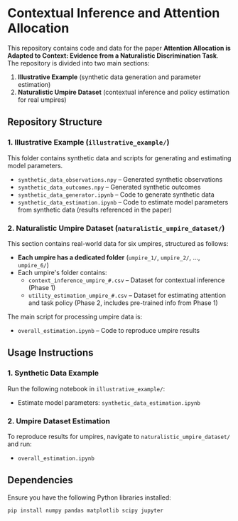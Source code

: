 # **Contextual Inference and Attention Allocation**  

This repository contains code and data for the paper **Attention Allocation is Adapted to Context:
Evidence from a Naturalistic Discrimination Task**. The repository is divided into two main sections:  
1. **Illustrative Example** (synthetic data generation and parameter estimation)  
2. **Naturalistic Umpire Dataset** (contextual inference and policy estimation for real umpires)  

## **Repository Structure**  

### **1. Illustrative Example** (`illustrative_example/`)  
This folder contains synthetic data and scripts for generating and estimating model parameters.  

- `synthetic_data_observations.npy` – Generated synthetic observations  
- `synthetic_data_outcomes.npy` – Generated synthetic outcomes  
- `synthetic_data_generator.ipynb` – Code to generate synthetic data  
- `synthetic_data_estimation.ipynb` – Code to estimate model parameters from synthetic data (results referenced in the paper)  

### **2. Naturalistic Umpire Dataset** (`naturalistic_umpire_dataset/`)  
This section contains real-world data for six umpires, structured as follows:  

- **Each umpire has a dedicated folder** (`umpire_1/`, `umpire_2/`, ..., `umpire_6/`)  
- Each umpire's folder contains:  
  - `context_inference_umpire_#.csv` – Dataset for contextual inference (Phase 1)  
  - `utility_estimation_umpire_#.csv` – Dataset for estimating attention and task policy (Phase 2, includes pre-trained info from Phase 1)  

The main script for processing umpire data is:  
- `overall_estimation.ipynb` – Code to reproduce umpire results  

## **Usage Instructions**  

### **1. Synthetic Data Example**  
Run the following notebook in `illustrative_example/`:  
- Estimate model parameters: `synthetic_data_estimation.ipynb`  

### **2. Umpire Dataset Estimation**  
To reproduce results for umpires, navigate to `naturalistic_umpire_dataset/` and run:  
- `overall_estimation.ipynb`  

## **Dependencies**  
Ensure you have the following Python libraries installed:  
```bash
pip install numpy pandas matplotlib scipy jupyter
